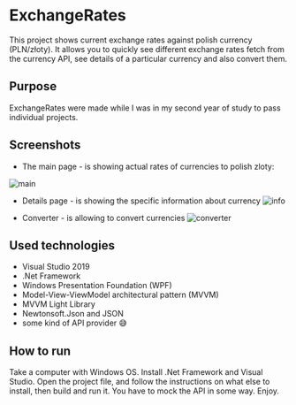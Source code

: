 # ExchangeRates

This project shows current exchange rates against polish currency (PLN/złoty). It allows you to quickly see different exchange rates fetch from the currency API, see details of a particular currency and also convert them.

## Purpose
ExchangeRates were made while I was in my second year of study to pass individual projects.

## Screenshots
- The main page - is showing actual rates of currencies to polish zloty:

![main](https://user-images.githubusercontent.com/27026036/52060226-11646a80-256c-11e9-85be-0aa38bb1138e.PNG)

- Details page - is showing the specific information about currency
![info](https://user-images.githubusercontent.com/27026036/52060227-11646a80-256c-11e9-841e-7c6c54f8b9a5.PNG)

- Converter - is allowing to convert currencies
![converter](https://user-images.githubusercontent.com/27026036/52060225-11646a80-256c-11e9-9e92-ede461b01124.PNG)

## Used technologies
- Visual Studio 2019
- .Net Framework
- Windows Presentation Foundation (WPF)
- Model-View-ViewModel architectural pattern (MVVM)
- MVVM Light Library
- Newtonsoft.Json and JSON
- some kind of API provider 😅

## How to run
Take a computer with Windows OS. Install .Net Framework and Visual Studio. Open the project file, and follow the instructions on what else to install, then build and run it. You have to mock the API in some way. Enjoy.